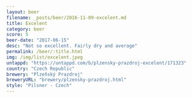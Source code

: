 ```yaml
---
layout: beer
filename: _posts/beer/2016-11-09-excelent.md
title: Excelent
category: beer
score: 5
beer-date: "2017-06-15"
desc: "Not so excellent. Fairly dry and average"
permalink: /beer/:title.html
img: /img/list/excelent.jpeg
untappd: "https://untappd.com/b/plzensky-prazdroj-excelent/171323"
country: "Czech Republic"
brewery: "Plzeňský Prazdroj"
breweryURL: "brewery/plzensky-prazdroj.html"
style: "Pilsner - Czech"
---
```

